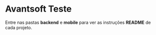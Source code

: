 # Avantsoft Teste

Entre nas pastas **backend** e **mobile** para ver as instruções **README** de cada projeto.
